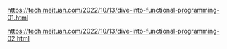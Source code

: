 https://tech.meituan.com/2022/10/13/dive-into-functional-programming-01.html

https://tech.meituan.com/2022/10/13/dive-into-functional-programming-02.html
